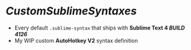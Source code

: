 # ***CustomSublimeSyntaxes***

 - Every default `.sublime-syntax` that ships with **Sublime Text 4 _BUILD 4126_**
 - My WIP custom **AutoHotkey V2** syntax definition
